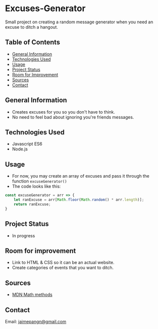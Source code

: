 # Excuses-Generator
Small project on creating a random message generator when you need an excuse to ditch a hangout.

## Table of Contents
* [General Information](#general-information)
* [Technologies Used](#technologies-used)
* [Usage](#usage)
* [Project Status](#project-status)
* [Room for Improvement](#room-for-improvement)
* [Sources](#sources)
* [Contact](#contact)

## General Information
- Creates excuses for you so you don't have to think.
- No need to feel bad about ignoring you're friends messages.

## Technologies Used
- Javascript ES6
- Node.js

## Usage
- For now, you may create an array of excuses and pass it through the function `excuseGenerator()`
- The code looks like this:
```javascript
const excuseGenerator = arr => {
    let ranExcuse = arr[Math.floor(Math.random() * arr.length)];
    return ranExcuse;
}
```

## Project Status
- In progress

## Room for improvement
- Link to HTML & CSS so it can be an actual website.
- Create categories of events that you want to ditch.

## Sources
- [MDN Math methods](https://developer.mozilla.org/en-US/docs/Web/JavaScript/Reference/Global_Objects/Math)

## Contact
Email: jaimepangn@gmail.com
